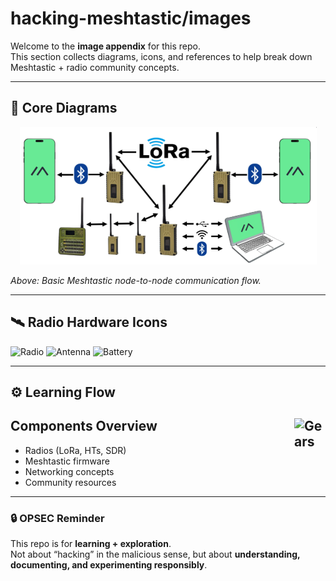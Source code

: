 # hacking-meshtastic/images

Welcome to the **image appendix** for this repo.  
This section collects diagrams, icons, and references to help break down Meshtastic + radio community concepts.

---

## 📡 Core Diagrams

<p align="center">
  <img src="https://github.com/anthonymcwhite/hacking-meshtastic/blob/main/images/nesh-net.png"/>
</p>

*Above: Basic Meshtastic node-to-node communication flow.*

---

## 🛰️ Radio Hardware Icons

<p float="left">
  <img src="https://example.com/radio.png" width="150" alt="Radio"/>
  <img src="https://example.com/antenna.png" width="150" alt="Antenna"/>
  <img src="https://example.com/battery.png" width="150" alt="Battery"/>
</p>

---

## ⚙️ Learning Flow

<h2>
  Components Overview
  <img src="https://example.com/gear.png" align="right" width="50" alt="Gears"/>
</h2>

- Radios (LoRa, HTs, SDR)
- Meshtastic firmware
- Networking concepts
- Community resources

---

### 🔒 OPSEC Reminder
This repo is for **learning + exploration**.  
Not about “hacking” in the malicious sense, but about **understanding, documenting, and experimenting responsibly**.
